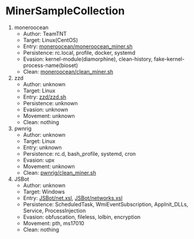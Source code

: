 # MinerSampleCollection

1. moneroocean
    - Author: TeamTNT
    - Target: Linux(CentOS)
    - Entry: [moneroocean/moneroocean_miner.sh](moneroocean/moneroocean_miner.sh)
    - Persistence: rc.local, profile, docker, systemd
    - Evasion: kernel-module(diamorphine), clean-history, fake-kernel-process-name(bioset)
    - Clean: [moneroocean/clean_miner.sh](moneroocean/clean_miner.sh)
2. zzd
    - Author: unknown
    - Target: Linux
    - Entry: [zzd/zzd.sh](zzd/zzd.sh)
    - Persistence: unknown
    - Evasion: unknown
    - Movement: unknown
    - Clean: nothing
3. pwnrig
    - Author: unknown
    - Target: Linux
    - Entry: unknown
    - Persistence: rc.d, bash_profile, systemd, cron
    - Evasion: upx
    - Movement: unknown
    - Clean: [pwnrig/clean_miner.sh](pwnrig/clean_miner.sh)
4. JSBot
    - Author: unknown
    - Target: Windows
    - Entry: [JSBot/net.xsl](JSBot/net.xsl), [JSBot/networks.xsl](JSBot/networks.xsl)
    - Persistence: ScheduledTask, WmiEventSubscription, AppInit_DLLs, Service, ProcessInjection
    - Evasion: obfuscation, fileless, lolbin, encryption
    - Movement: pth, ms17010
    - Clean: nothing
